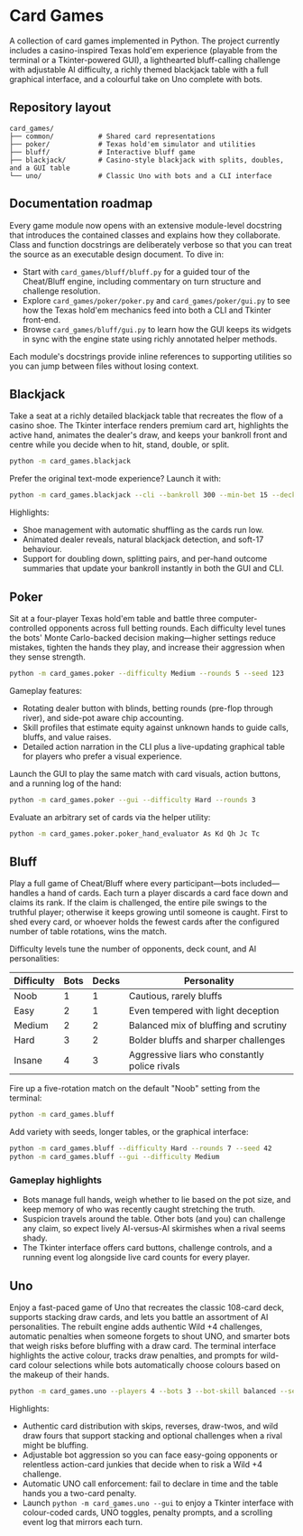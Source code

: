 # Card Games

A collection of card games implemented in Python. The project currently
includes a casino-inspired Texas hold'em experience (playable from the terminal
or a Tkinter-powered GUI), a lighthearted bluff-calling challenge with
adjustable AI difficulty, a richly themed blackjack table with a full graphical
interface, and a colourful take on Uno complete with bots.

## Repository layout

```
card_games/
├── common/           # Shared card representations
├── poker/            # Texas hold'em simulator and utilities
├── bluff/            # Interactive bluff game
├── blackjack/        # Casino-style blackjack with splits, doubles, and a GUI table
└── uno/              # Classic Uno with bots and a CLI interface
```

## Documentation roadmap

Every game module now opens with an extensive module-level docstring that
introduces the contained classes and explains how they collaborate. Class and
function docstrings are deliberately verbose so that you can treat the source as
an executable design document. To dive in:

* Start with ``card_games/bluff/bluff.py`` for a guided tour of the Cheat/Bluff
  engine, including commentary on turn structure and challenge resolution.
* Explore ``card_games/poker/poker.py`` and ``card_games/poker/gui.py`` to see
  how the Texas hold'em mechanics feed into both a CLI and Tkinter front-end.
* Browse ``card_games/bluff/gui.py`` to learn how the GUI keeps its widgets in
  sync with the engine state using richly annotated helper methods.

Each module's docstrings provide inline references to supporting utilities so
you can jump between files without losing context.

## Blackjack

Take a seat at a richly detailed blackjack table that recreates the flow of a
casino shoe. The Tkinter interface renders premium card art, highlights the
active hand, animates the dealer's draw, and keeps your bankroll front and
centre while you decide when to hit, stand, double, or split.

```bash
python -m card_games.blackjack
```

Prefer the original text-mode experience? Launch it with:

```bash
python -m card_games.blackjack --cli --bankroll 300 --min-bet 15 --decks 4
```

Highlights:

* Shoe management with automatic shuffling as the cards run low.
* Animated dealer reveals, natural blackjack detection, and soft-17 behaviour.
* Support for doubling down, splitting pairs, and per-hand outcome summaries
  that update your bankroll instantly in both the GUI and CLI.

## Poker

Sit at a four-player Texas hold'em table and battle three computer-controlled
opponents across full betting rounds. Each difficulty level tunes the bots'
Monte Carlo-backed decision making—higher settings reduce mistakes, tighten the
hands they play, and increase their aggression when they sense strength.

```bash
python -m card_games.poker --difficulty Medium --rounds 5 --seed 123
```

Gameplay features:

* Rotating dealer button with blinds, betting rounds (pre-flop through river),
  and side-pot aware chip accounting.
* Skill profiles that estimate equity against unknown hands to guide calls,
  bluffs, and value raises.
* Detailed action narration in the CLI plus a live-updating graphical table for
  players who prefer a visual experience.

Launch the GUI to play the same match with card visuals, action buttons, and a
running log of the hand:

```bash
python -m card_games.poker --gui --difficulty Hard --rounds 3
```

Evaluate an arbitrary set of cards via the helper utility:

```bash
python -m card_games.poker.poker_hand_evaluator As Kd Qh Jc Tc
```

## Bluff

Play a full game of Cheat/Bluff where every participant—bots included—handles a
hand of cards. Each turn a player discards a card face down and claims its
rank. If the claim is challenged, the entire pile swings to the truthful player;
otherwise it keeps growing until someone is caught. First to shed every card, or
whoever holds the fewest cards after the configured number of table rotations,
wins the match.

Difficulty levels tune the number of opponents, deck count, and AI
personalities:

| Difficulty | Bots | Decks | Personality |
| ---------- | ---- | ----- | ----------- |
| Noob       | 1    | 1     | Cautious, rarely bluffs |
| Easy       | 2    | 1     | Even tempered with light deception |
| Medium     | 2    | 2     | Balanced mix of bluffing and scrutiny |
| Hard       | 3    | 2     | Bolder bluffs and sharper challenges |
| Insane     | 4    | 3     | Aggressive liars who constantly police rivals |

Fire up a five-rotation match on the default "Noob" setting from the terminal:

```bash
python -m card_games.bluff
```

Add variety with seeds, longer tables, or the graphical interface:

```bash
python -m card_games.bluff --difficulty Hard --rounds 7 --seed 42
python -m card_games.bluff --gui --difficulty Medium
```

### Gameplay highlights

* Bots manage full hands, weigh whether to lie based on the pot size, and keep
  memory of who was recently caught stretching the truth.
* Suspicion travels around the table. Other bots (and you) can challenge any
  claim, so expect lively AI-versus-AI skirmishes when a rival seems shady.
* The Tkinter interface offers card buttons, challenge controls, and a running
  event log alongside live card counts for every player.

## Uno

Enjoy a fast-paced game of Uno that recreates the classic 108-card deck,
supports stacking draw cards, and lets you battle an assortment of AI
personalities. The rebuilt engine adds authentic Wild +4 challenges, automatic
penalties when someone forgets to shout UNO, and smarter bots that weigh risks
before bluffing with a draw card. The terminal interface highlights the active
colour, tracks draw penalties, and prompts for wild-card colour selections
while bots automatically choose colours based on the makeup of their hands.

```bash
python -m card_games.uno --players 4 --bots 3 --bot-skill balanced --seed 2024
```

Highlights:

* Authentic card distribution with skips, reverses, draw-twos, and wild draw
  fours that support stacking and optional challenges when a rival might be
  bluffing.
* Adjustable bot aggression so you can face easy-going opponents or relentless
  action-card junkies that decide when to risk a Wild +4 challenge.
* Automatic UNO call enforcement: fail to declare in time and the table hands
  you a two-card penalty.
* Launch `python -m card_games.uno --gui` to enjoy a Tkinter interface with
  colour-coded cards, UNO toggles, penalty prompts, and a scrolling event log
  that mirrors each turn.

